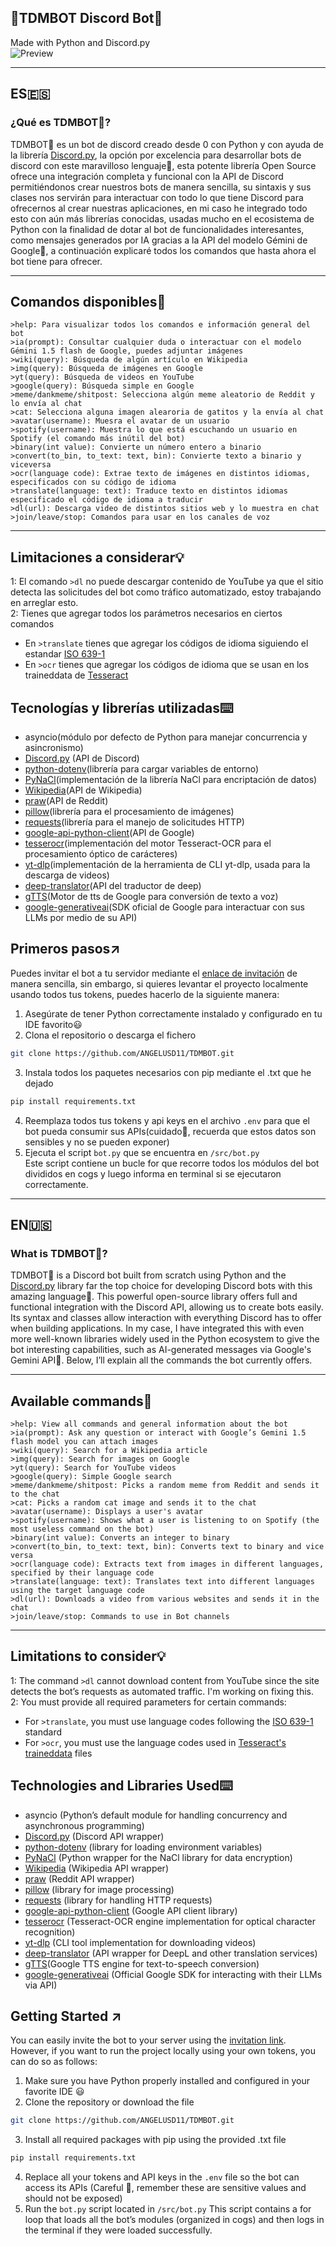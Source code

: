 ## **💠TDMBOT Discord Bot💠**  
Made with Python and Discord.py  
![Preview](images/2025-04-17_17-42.png)

---

## ES🇪🇸  
### ¿Qué es TDMBOT💠?  
TDMBOT💠 es un bot de discord creado desde 0 con Python y con ayuda de la librería [Discord.py](https://discordpy.readthedocs.io/en/stable/), la opción por excelencia para desarrollar bots de discord con este maravilloso lenguaje🐍, esta potente librería Open Source ofrece una integración completa y funcional con la API de Discord permitiéndonos crear nuestros bots de manera sencilla, su sintaxis y sus clases nos servirán para interactuar con todo lo que tiene Discord para ofrecernos al crear nuestras aplicaciones, en mi caso he integrado todo esto con aún más librerías conocidas, usadas mucho en el ecosistema de Python con la finalidad de dotar al bot de funcionalidades interesantes, como mensajes generados por IA gracias a la API del modelo Gémini de Google🧠, a continuación explicaré todos los comandos que hasta ahora el bot tiene para ofrecer.  

---

## Comandos disponibles📝    

```
>help: Para visualizar todos los comandos e información general del bot
>ia(prompt): Consultar cualquier duda o interactuar con el modelo Gémini 1.5 flash de Google, puedes adjuntar imágenes
>wiki(query): Búsqueda de algún artículo en Wikipedia
>img(query): Búsqueda de imágenes en Google
>yt(query): Búsqueda de videos en YouTube
>google(query): Búsqueda simple en Google
>meme/dankmeme/shitpost: Selecciona algún meme aleatorio de Reddit y lo envía al chat
>cat: Selecciona alguna imagen alearoria de gatitos y la envía al chat
>avatar(username): Muesra el avatar de un usuario
>spotify(username): Muestra lo que está escuchando un usuario en Spotify (el comando más inútil del bot)
>binary(int value): Convierte un número entero a binario
>convert(to_bin, to_text: text, bin): Convierte texto a binario y viceversa
>ocr(language code): Extrae texto de imágenes en distintos idiomas, especificados con su código de idioma
>translate(language: text): Traduce texto en distintos idiomas especificado el código de idioma a traducir
>dl(url): Descarga video de distintos sitios web y lo muestra en chat
>join/leave/stop: Comandos para usar en los canales de voz
```


---


## Limitaciones a considerar💡  
1: El comando ```>dl``` no puede descargar contenido de YouTube ya que el sitio detecta las solicitudes del bot como tráfico automatizado, estoy trabajando en arreglar esto.   
2: Tienes que agregar todos los parámetros necesarios en ciertos comandos  
- En ```>translate``` tienes que agregar los códigos de idioma siguiendo el estandar [ISO 639-1](https://es.wikipedia.org/wiki/ISO_639-1)
- En ```>ocr``` tienes que agregar los códigos de idioma que se usan en los traineddata de [Tesseract](https://github.com/tesseract-ocr/tessdata)

## Tecnologías y librerías utilizadas⌨️  
- asyncio(módulo por defecto de Python para manejar concurrencia y asincronismo)
- [Discord.py](https://pypi.org/project/discord.py/) (API de Discord)
- [python-dotenv](https://pypi.org/project/python-dotenv/)(librería para cargar variables de entorno)
- [PyNaCl](https://pypi.org/project/PyNaCl/)(implementación de la librería NaCl para encriptación de datos)
- [Wikipedia](https://pypi.org/project/wikipedia/)(API de Wikipedia)
- [praw](https://pypi.org/project/praw/)(API de Reddit)
- [pillow](https://pypi.org/project/pillow/)(librería para el procesamiento de imágenes)
- [requests](https://pypi.org/project/requests/)(librería para el manejo de solicitudes HTTP)
- [google-api-python-client](https://pypi.org/project/google-api-python-client/)(API de Google)
- [tesserocr](https://pypi.org/project/tesserocr/)(implementación del motor Tesseract-OCR para el procesamiento óptico de carácteres)
- [yt-dlp](https://pypi.org/project/yt-dlp/)(implementación de la herramienta de CLI yt-dlp, usada para la descarga de videos)
- [deep-translator](https://pypi.org/project/deep-translator/)(API del traductor de deep)
- [gTTS](https://pypi.org/project/gTTS/)(Motor de tts de Google para conversión de texto a voz)
- [google-generativeai](https://pypi.org/project/google-generativeai/)(SDK oficial de Google para interactuar con sus LLMs por medio de su API)

## Primeros pasos↗️  
Puedes invitar el bot a tu servidor mediante el [enlace de invitación](https://discord.com/oauth2/authorize?client_id=1367861699683549276) de manera sencilla, sin embargo, si quieres levantar el proyecto localmente usando todos tus tokens, puedes hacerlo de la siguiente manera:  
1. Asegúrate de tener Python correctamente instalado y configurado en tu IDE favorito😃  
2. Clona el repositorio o descarga el fichero
```bash
git clone https://github.com/ANGELUSD11/TDMBOT.git
```  
3. Instala todos los paquetes necesarios con pip mediante el .txt que he dejado
```bash
pip install requirements.txt
```  
4. Reemplaza todos tus tokens y api keys en el archivo ```.env``` para que el bot pueda consumir sus APIs(cuidado👀, recuerda que estos datos son sensibles y no se pueden exponer)  
5. Ejecuta el script ```bot.py``` que se encuentra en ```/src/bot.py```  
Este script contiene un bucle for que recorre todos los módulos del bot divididos en cogs y luego informa en terminal si se ejecutaron correctamente.


---

## EN🇺🇸  
### What is TDMBOT💠?
TDMBOT💠 is a Discord bot built from scratch using Python and the [Discord.py](https://discordpy.readthedocs.io/en/stable/) library far the top choice for developing Discord bots with this amazing language🐍. This powerful open-source library offers full and functional integration with the Discord API, allowing us to create bots easily. Its syntax and classes allow interaction with everything Discord has to offer when building applications.
In my case, I have integrated this with even more well-known libraries widely used in the Python ecosystem to give the bot interesting capabilities, such as AI-generated messages via Google's Gemini API🧠. Below, I’ll explain all the commands the bot currently offers.

---

## Available commands📝

```
>help: View all commands and general information about the bot
>ia(prompt): Ask any question or interact with Google’s Gemini 1.5 flash model you can attach images
>wiki(query): Search for a Wikipedia article
>img(query): Search for images on Google
>yt(query): Search for YouTube videos
>google(query): Simple Google search
>meme/dankmeme/shitpost: Picks a random meme from Reddit and sends it to the chat
>cat: Picks a random cat image and sends it to the chat
>avatar(username): Displays a user's avatar
>spotify(username): Shows what a user is listening to on Spotify (the most useless command on the bot)
>binary(int value): Converts an integer to binary
>convert(to_bin, to_text: text, bin): Converts text to binary and vice versa
>ocr(language code): Extracts text from images in different languages, specified by their language code
>translate(language: text): Translates text into different languages using the target language code
>dl(url): Downloads a video from various websites and sends it in the chat
>join/leave/stop: Commands to use in Bot channels
```


---


## Limitations to consider💡
1: The command ```>dl``` cannot download content from YouTube since the site detects the bot’s requests as automated traffic. I'm working on fixing this.  
2: You must provide all required parameters for certain commands:
- For ```>translate```, you must use language codes following the [ISO 639-1](https://en.wikipedia.org/wiki/ISO_639-1) standard
- For ```>ocr```, you must use the language codes used in [Tesseract's traineddata](https://github.com/tesseract-ocr/tessdata) files

## Technologies and Libraries Used⌨️  
- asyncio (Python’s default module for handling concurrency and asynchronous programming)
- [Discord.py](https://pypi.org/project/discord.py/) (Discord API wrapper)
- [python-dotenv](https://pypi.org/project/python-dotenv/) (library for loading environment variables)
- [PyNaCl](https://pypi.org/project/python-dotenv/) (Python wrapper for the NaCl library for data encryption)
- [Wikipedia](https://pypi.org/project/wikipedia/) (Wikipedia API wrapper)  
- [praw](https://pypi.org/project/praw/) (Reddit API wrapper)
- [pillow](https://pypi.org/project/pillow/) (library for image processing)
- [requests](https://pypi.org/project/requests/) (library for handling HTTP requests)  
- [google-api-python-client](https://pypi.org/project/google-api-python-client/) (Google API client library)  
- [tesserocr](https://pypi.org/project/tesserocr/) (Tesseract-OCR engine implementation for optical character recognition)  
- [yt-dlp](https://pypi.org/project/yt-dlp/) (CLI tool implementation for downloading videos)  
- [deep-translator](https://pypi.org/project/deep-translator/) (API wrapper for DeepL and other translation services)
- [gTTS](https://pypi.org/project/gTTS/)(Google TTS engine for text-to-speech conversion)
- [google-generativeai](https://pypi.org/project/google-generativeai/) (Official Google SDK for interacting with their LLMs via API)

## Getting Started ↗️  
You can easily invite the bot to your server using the [invitation link](https://discord.com/oauth2/authorize?client_id=1367861699683549276).  
However, if you want to run the project locally using your own tokens, you can do so as follows:  

1. Make sure you have Python properly installed and configured in your favorite IDE 😃  
2. Clone the repository or download the file  
```bash
git clone https://github.com/ANGELUSD11/TDMBOT.git
```
3. Install all required packages with pip using the provided .txt file
```bash
pip install requirements.txt
```  
4. Replace all your tokens and API keys in the ```.env``` file so the bot can access its APIs
(Careful 👀, remember these are sensitive values and should not be exposed)
5. Run the ```bot.py``` script located in ```/src/bot.py```
This script contains a for loop that loads all the bot’s modules (organized in cogs) and then logs in the terminal if they were loaded successfully.
